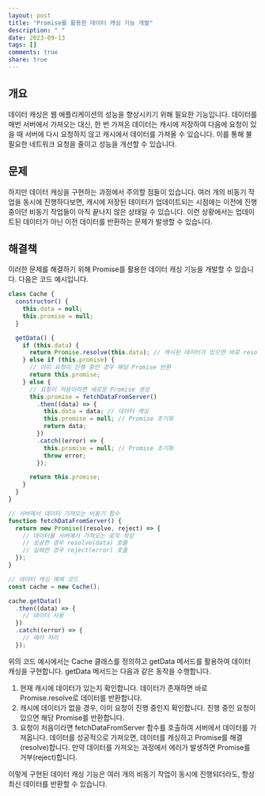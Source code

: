 ```yaml
---
layout: post
title: "Promise를 활용한 데이터 캐싱 기능 개발"
description: " "
date: 2023-09-13
tags: []
comments: true
share: true
---
```


## 개요
데이터 캐싱은 웹 애플리케이션의 성능을 향상시키기 위해 필요한 기능입니다. 데이터를 매번 서버에서 가져오는 대신, 한 번 가져온 데이터는 캐시에 저장하여 다음에 요청이 있을 때 서버에 다시 요청하지 않고 캐시에서 데이터를 가져올 수 있습니다. 이를 통해 불필요한 네트워크 요청을 줄이고 성능을 개선할 수 있습니다.

## 문제
하지만 데이터 캐싱을 구현하는 과정에서 주의할 점들이 있습니다. 여러 개의 비동기 작업을 동시에 진행하다보면, 캐시에 저장된 데이터가 업데이트되는 시점에는 이전에 진행 중이던 비동기 작업들이 아직 끝나지 않은 상태일 수 있습니다. 이런 상황에서는 업데이트된 데이터가 아닌 이전 데이터를 반환하는 문제가 발생할 수 있습니다.

## 해결책
이러한 문제를 해결하기 위해 Promise를 활용한 데이터 캐싱 기능을 개발할 수 있습니다. 다음은 코드 예시입니다.

```javascript
class Cache {
  constructor() {
    this.data = null;
    this.promise = null;
  }

  getData() {
    if (this.data) {
      return Promise.resolve(this.data); // 캐시된 데이터가 있으면 바로 resolve
    } else if (this.promise) {
      // 이미 요청이 진행 중인 경우 해당 Promise 반환
      return this.promise;
    } else {
      // 요청이 처음이라면 새로운 Promise 생성
      this.promise = fetchDataFromServer()
        .then((data) => {
          this.data = data; // 데이터 캐싱
          this.promise = null; // Promise 초기화
          return data;
        })
        .catch((error) => {
          this.promise = null; // Promise 초기화
          throw error;
        });

      return this.promise;
    }
  }
}

// 서버에서 데이터 가져오는 비동기 함수
function fetchDataFromServer() {
  return new Promise((resolve, reject) => {
    // 데이터를 서버에서 가져오는 로직 작성
    // 성공한 경우 resolve(data) 호출
    // 실패한 경우 reject(error) 호출
  });
}

// 데이터 캐싱 예제 코드
const cache = new Cache();

cache.getData()
  .then((data) => {
    // 데이터 사용
  })
  .catch((error) => {
    // 에러 처리
  });

```

위의 코드 예시에서는 Cache 클래스를 정의하고 getData 메서드를 활용하여 데이터 캐싱을 구현합니다. getData 메서드는 다음과 같은 동작을 수행합니다.

1. 현재 캐시에 데이터가 있는지 확인합니다. 데이터가 존재하면 바로 Promise.resolve로 데이터를 반환합니다.
2. 캐시에 데이터가 없을 경우, 이미 요청이 진행 중인지 확인합니다. 진행 중인 요청이 있으면 해당 Promise를 반환합니다.
3. 요청이 처음이라면 fetchDataFromServer 함수를 호출하여 서버에서 데이터를 가져옵니다. 데이터를 성공적으로 가져오면, 데이터를 캐싱하고 Promise를 해결(resolve)합니다. 만약 데이터를 가져오는 과정에서 에러가 발생하면 Promise를 거부(reject)합니다.

이렇게 구현된 데이터 캐싱 기능은 여러 개의 비동기 작업이 동시에 진행되더라도, 항상 최신 데이터를 반환할 수 있습니다.